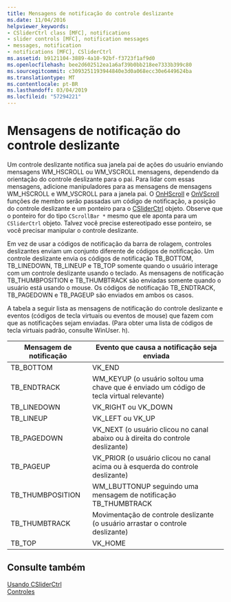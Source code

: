 ```yaml
---
title: Mensagens de notificação do controle deslizante
ms.date: 11/04/2016
helpviewer_keywords:
- CSliderCtrl class [MFC], notifications
- slider controls [MFC], notification messages
- messages, notification
- notifications [MFC], CSliderCtrl
ms.assetid: b9121104-3889-4a10-92bf-f3723f1af9d0
ms.openlocfilehash: bee2d602512ea1a6af39b0bb218ee7333b399c80
ms.sourcegitcommit: c3093251193944840e3d0a068ecc30e6449624ba
ms.translationtype: MT
ms.contentlocale: pt-BR
ms.lasthandoff: 03/04/2019
ms.locfileid: "57294221"
---
```

# <a name="slider-notification-messages"></a>Mensagens de notificação do controle deslizante

Um controle deslizante notifica sua janela pai de ações do usuário enviando mensagens WM_HSCROLL ou WM_VSCROLL mensagens, dependendo da orientação do controle deslizante para o pai. Para lidar com essas mensagens, adicione manipuladores para as mensagens de mensagens WM_HSCROLL e WM_VSCROLL para a janela pai. O [OnHScroll](../mfc/reference/cwnd-class.md#onhscroll) e [OnVScroll](../mfc/reference/cwnd-class.md#onvscroll) funções de membro serão passadas um código de notificação, a posição do controle deslizante e um ponteiro para o [CSliderCtrl](../mfc/reference/csliderctrl-class.md) objeto. Observe que o ponteiro for do tipo `CScrollBar *` mesmo que ele aponta para um `CSliderCtrl` objeto. Talvez você precise estereotipado esse ponteiro, se você precisar manipular o controle deslizante.

Em vez de usar a códigos de notificação da barra de rolagem, controles deslizantes enviam um conjunto diferente de códigos de notificação. Um controle deslizante envia os códigos de notificação TB_BOTTOM, TB_LINEDOWN, TB_LINEUP e TB_TOP somente quando o usuário interage com um controle deslizante usando o teclado. As mensagens de notificação TB_THUMBPOSITION e TB_THUMBTRACK são enviadas somente quando o usuário está usando o mouse. Os códigos de notificação TB_ENDTRACK, TB_PAGEDOWN e TB_PAGEUP são enviados em ambos os casos.

A tabela a seguir lista as mensagens de notificação do controle deslizante e eventos (códigos de tecla virtuais ou eventos de mouse) que fazem com que as notificações sejam enviadas. (Para obter uma lista de códigos de tecla virtuais padrão, consulte WinUser. h).

|Mensagem de notificação|Evento que causa a notificação seja enviada|
|--------------------------|-------------------------------------------|
|TB_BOTTOM|VK_END|
|TB_ENDTRACK|WM_KEYUP (o usuário soltou uma chave que é enviado um código de tecla virtual relevante)|
|TB_LINEDOWN|VK_RIGHT ou VK_DOWN|
|TB_LINEUP|VK_LEFT ou VK_UP|
|TB_PAGEDOWN|VK_NEXT (o usuário clicou no canal abaixo ou à direita do controle deslizante)|
|TB_PAGEUP|VK_PRIOR (o usuário clicou no canal acima ou à esquerda do controle deslizante)|
|TB_THUMBPOSITION|WM_LBUTTONUP seguindo uma mensagem de notificação TB_THUMBTRACK|
|TB_THUMBTRACK|Movimentação de controle deslizante (o usuário arrastar o controle deslizante)|
|TB_TOP|VK_HOME|

## <a name="see-also"></a>Consulte também

[Usando CSliderCtrl](../mfc/using-csliderctrl.md)<br/>
[Controles](../mfc/controls-mfc.md)
